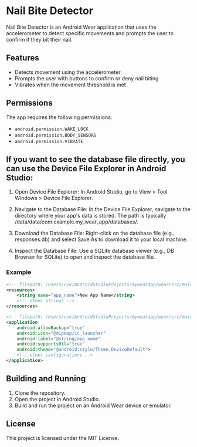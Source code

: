 # Nail Bite Detector

Nail Bite Detector is an Android Wear application that uses the accelerometer to detect specific movements and prompts the user to confirm if they bit their nail.

## Features

- Detects movement using the accelerometer
- Prompts the user with buttons to confirm or deny nail biting
- Vibrates when the movement threshold is met

## Permissions

The app requires the following permissions:

- `android.permission.WAKE_LOCK`
- `android.permission.BODY_SENSORS`
- `android.permission.VIBRATE`

## If you want to see the database file directly, you can use the Device File Explorer in Android Studio:

1. Open Device File Explorer: In Android Studio, go to View > Tool Windows > Device File Explorer.

2. Navigate to the Database File: In the Device File Explorer, navigate to the directory where your app's data is stored. The path is typically /data/data/com.example.my_wear_app/databases/.

3. Download the Database File: Right-click on the database file (e.g., responses.db) and select Save As to download it to your local machine.

4. Inspect the Database File: Use a SQLite database viewer (e.g., DB Browser for SQLite) to open and inspect the database file.

### Example

```xml
<!-- filepath: /Users/cvk/AndroidStudioProjects/mywearapp/wear/src/main/res/values/strings.xml -->
<resources>
    <string name="app_name">New App Name</string>
    <!-- other strings -->
</resources>
```

```xml
<!-- filepath: /Users/cvk/AndroidStudioProjects/mywearapp/wear/src/main/AndroidManifest.xml -->
<application
    android:allowBackup="true"
    android:icon="@mipmap/ic_launcher"
    android:label="@string/app_name"
    android:supportsRtl="true"
    android:theme="@android:style/Theme.DeviceDefault">
    <!-- other configurations -->
</application>
```

## Building and Running

1. Clone the repository.
2. Open the project in Android Studio.
3. Build and run the project on an Android Wear device or emulator.

## License

This project is licensed under the MIT License.